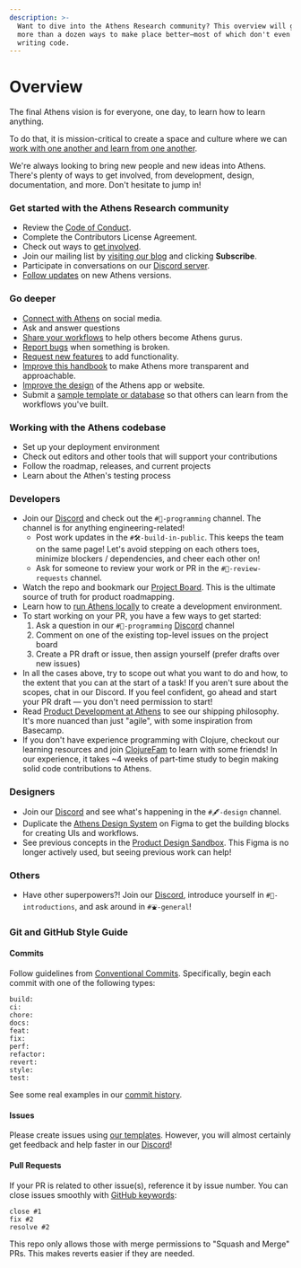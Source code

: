 ```yaml
---
description: >-
  Want to dive into the Athens Research community? This overview will give you
  more than a dozen ways to make place better—most of which don't even involve
  writing code.
---
```


# Overview

The final Athens vision is for everyone, one day, to learn how to learn anything.

To do that, it is mission-critical to create a space and culture where we can [work with one another and learn from one another](https://github.com/athensresearch/athens/blob/master/CODE_OF_CONDUCT.md).

We're always looking to bring new people and new ideas into Athens. There's plenty of ways to get involved, from development, design, documentation, and more. Don't hesitate to jump in!

### Get started with the Athens Research community

* Review the [Code of Conduct](code-of-conduct.md).
* Complete the Contributors License Agreement.
* Check out ways to [get involved](learning-at-athens-academy-education/).
* Join our mailing list by [visiting our blog](https://athens-research.ghost.io/) and clicking **Subscribe**.
* Participate in conversations on our [Discord server](https://discord.gg/as9h8yHNfD).
* [Follow updates](../../about-us/whats-new-in-athens.md) on new Athens versions.

### Go deeper

* [Connect with Athens](learning-at-athens-academy-education/connect-on-social-media.md) on social media.
* Ask and answer questions 
* [Share your workflows](learning-at-athens-academy-education/share-your-experiences.md) to help others become Athens gurus.
* [Report bugs](learning-at-athens-academy-education/file-and-verify-issues.md) when something is broken.
* [Request new features](learning-at-athens-academy-education/request-new-features.md) to add functionality.
* [Improve this handbook](learning-at-athens-academy-education/contributing-documentation.md) to make Athens more transparent and approachable.
* [Improve the design](learning-at-athens-academy-education/contributing-design.md) of the Athens app or website.
* Submit a [sample template or database](learning-at-athens-academy-education/submit-templates-or-databases.md) so that others can learn from the workflows you've built.

### Working with the Athens codebase

* Set up your deployment environment
* Check out editors and other tools that will support your contributions
* Follow the roadmap, releases, and current projects
* Learn about the Athen's testing process

### Developers

* Join our [Discord](https://discord.gg/GCJaV3V) and check out the `#🤖-programming` channel. The channel is for anything engineering-related!
  * Post work updates in the `#🛠-build-in-public`. This keeps the team on the same page! Let's avoid stepping on each others toes, minimize blockers / dependencies, and cheer each other on!
  * Ask for someone to review your work or PR in the `#🔩-review-requests` channel.
* Watch the repo and bookmark our [Project Board](https://github.com/athensresearch/athens/projects/2). This is the ultimate source of truth for product roadmapping.
* Learn how to [run Athens locally](../../company/athens-research-governance-and-operations/engineering/development.md#running-athens-locally) to create a development environment.
* To start working on your PR, you have a few ways to get started:
  1. Ask a question in our `#🤖-programming` [Discord](https://discord.gg/GCJaV3V) channel
  2. Comment on one of the existing top-level issues on the project board
  3. Create a PR draft or issue, then assign yourself \(prefer drafts over new issues\)
* In all the cases above, try to scope out what you want to do and how, to the extent that you can at the start of a task! If you aren't sure about the scopes, chat in our Discord. If you feel confident, go ahead and start your PR draft — you don't need permission to start!
* Read [Product Development at Athens](https://www.notion.so/athensresearch/Product-Development-at-Athens-4c99e37d1713441c99360668c39e5db7) to see our shipping philosophy. It's more nuanced than just "agile", with some inspiration from Basecamp.
* If you don't have experience programming with Clojure, checkout our learning resources and join [ClojureFam](https://github.com/athensresearch/ClojureFam) to learn with some friends! In our experience, it takes ~4 weeks of part-time study to begin making solid code contributions to Athens.

### Designers

* Join our [Discord](https://discord.gg/GCJaV3V) and see what's happening in the `#🖋-design` channel.
* Duplicate the [Athens Design System](https://www.figma.com/file/XITWUHZHNJsIbcCsBkOHpZ/Athens-Design-System?node-id=0%3A1) on Figma to get the building blocks for creating UIs and workflows.
* See previous concepts in the [Product Design Sandbox](https://www.figma.com/file/iCXP6z7H5IAQ6xyFr5AbZ7/Product-Design-Sandbox?node-id=183%3A37). This Figma is no longer actively used, but seeing previous work can help!

### Others

* Have other superpowers?! Join our [Discord](https://discord.gg/GCJaV3V), introduce yourself in `#🐣-introductions`, and ask around in `#⛲️-general`!

### Git and GitHub Style Guide

#### Commits

Follow guidelines from [Conventional Commits](https://www.conventionalcommits.org/en/v1.0.0/). Specifically, begin each commit with one of the following types:

```text
build:
ci:
chore:
docs:
feat:
fix:
perf:
refactor:
revert:
style:
test:
```

See some real examples in our [commit history](https://github.com/athensresearch/athens/commits/master).

#### Issues

Please create issues using [our templates](https://github.com/athensresearch/athens/issues/new/choose). However, you will almost certainly get feedback and help faster in our [Discord](https://discord.gg/GCJaV3V)!

#### Pull Requests

If your PR is related to other issue\(s\), reference it by issue number. You can close issues smoothly with [GitHub keywords](https://help.github.com/en/enterprise/2.16/user/github/managing-your-work-on-github/closing-issues-using-keywords):

```text
close #1
fix #2
resolve #2
```

This repo only allows those with merge permissions to "Squash and Merge" PRs. This makes reverts easier if they are needed.

